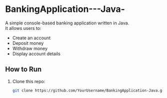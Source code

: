 # BankingApplication---Java-

A simple console-based banking application written in Java.  
It allows users to:
- Create an account
- Deposit money
- Withdraw money
- Display account details

## How to Run
1. Clone this repo:
   ```bash
   git clone https://github.com/YourUsername/BankingApplication-Java.git
